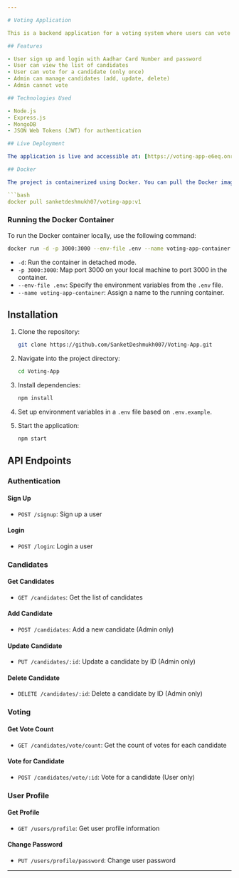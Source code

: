 ```yaml
---

# Voting Application

This is a backend application for a voting system where users can vote for candidates. It provides functionalities for user authentication, candidate management, and voting.

## Features

- User sign up and login with Aadhar Card Number and password
- User can view the list of candidates
- User can vote for a candidate (only once)
- Admin can manage candidates (add, update, delete)
- Admin cannot vote

## Technologies Used

- Node.js
- Express.js
- MongoDB
- JSON Web Tokens (JWT) for authentication

## Live Deployment

The application is live and accessible at: [https://voting-app-e6eq.onrender.com](https://voting-app-e6eq.onrender.com)

## Docker

The project is containerized using Docker. You can pull the Docker image from Docker Hub using the following command:

```bash
docker pull sanketdeshmukh07/voting-app:v1
```

### Running the Docker Container

To run the Docker container locally, use the following command:

```bash
docker run -d -p 3000:3000 --env-file .env --name voting-app-container sanketdeshmukh07/voting-app:v1
```

- `-d`: Run the container in detached mode.
- `-p 3000:3000`: Map port 3000 on your local machine to port 3000 in the container.
- `--env-file .env`: Specify the environment variables from the `.env` file.
- `--name voting-app-container`: Assign a name to the running container.

## Installation

1. Clone the repository:

   ```bash
   git clone https://github.com/SanketDeshmukh007/Voting-App.git
   ```

2. Navigate into the project directory:

   ```bash
   cd Voting-App
   ```

3. Install dependencies:

   ```bash
   npm install
   ```

4. Set up environment variables in a `.env` file based on `.env.example`.

5. Start the application:

   ```bash
   npm start
   ```

## API Endpoints

### Authentication

#### Sign Up
- `POST /signup`: Sign up a user

#### Login
- `POST /login`: Login a user

### Candidates

#### Get Candidates
- `GET /candidates`: Get the list of candidates

#### Add Candidate
- `POST /candidates`: Add a new candidate (Admin only)

#### Update Candidate
- `PUT /candidates/:id`: Update a candidate by ID (Admin only)

#### Delete Candidate
- `DELETE /candidates/:id`: Delete a candidate by ID (Admin only)

### Voting

#### Get Vote Count
- `GET /candidates/vote/count`: Get the count of votes for each candidate

#### Vote for Candidate
- `POST /candidates/vote/:id`: Vote for a candidate (User only)

### User Profile

#### Get Profile
- `GET /users/profile`: Get user profile information

#### Change Password
- `PUT /users/profile/password`: Change user password

---
```


